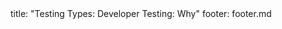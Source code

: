 <frontmatter>
title: "Testing Types: Developer Testing: Why"
footer: footer.md
</frontmatter>

<include src="navbar.md" boilerplate />

<include src="unit-inPage-asFlat.md" boilerplate />
